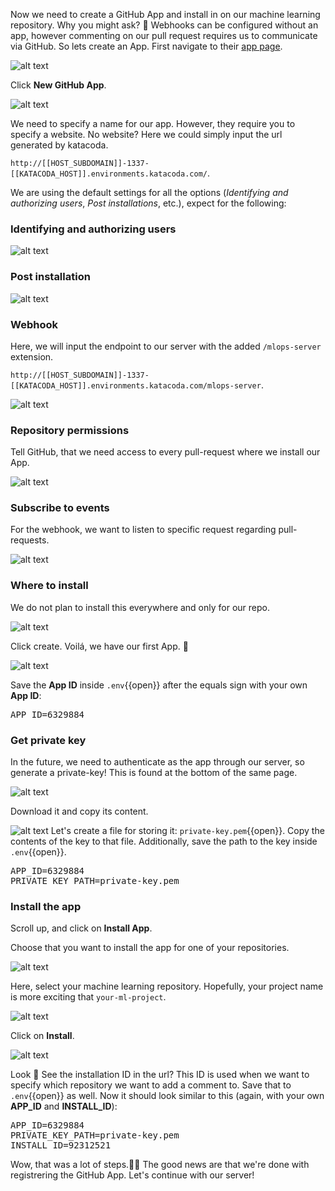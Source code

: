 Now we need to create a GitHub App and install in on our machine learning repository. Why you might ask? 🧐 Webhooks can be configured without an app, however commenting on our pull request requires us to communicate via GitHub. So lets create an App. First navigate to their [app page](https://github.com/settings/apps).

![alt text](./assets/add_app.png "create_app")

Click __New GitHub App__.

![alt text](./assets/create_app_1.png "create_app")

We need to specify a name for our app. However, they require you to specify a website. No website? Here we could simply input the url generated by katacoda.  

`http://[[HOST_SUBDOMAIN]]-1337-[[KATACODA_HOST]].environments.katacoda.com/`.

We are using the default settings for all the options (_Identifying and authorizing users_, _Post installations_, etc.), expect for the following:

### Identifying and authorizing users

![alt text](./assets/identifying_and_authorizing_users.png "create_app")

### Post installation

![alt text](./assets/post_installation.png "create_app")

### Webhook
Here, we will input the endpoint to our server with the added `/mlops-server` extension.

`http://[[HOST_SUBDOMAIN]]-1337-[[KATACODA_HOST]].environments.katacoda.com/mlops-server`.

![alt text](./assets/create_app_webhook_1.png "create_app")

### Repository permissions
Tell GitHub, that we need access to every pull-request where we install our App.

![alt text](./assets/create_app_perm.png "create_app")

### Subscribe to events
For the webhook, we want to listen to specific request regarding pull-requests. 

![alt text](./assets/create_app_subscribe.png "create_app")

### Where to install 
We do not plan to install this everywhere and only for our repo. 

![alt text](./assets/create_app_where.png "create_app")

Click create. Voilá, we have our first App. 🥳

![alt text](./assets/about_app.png "create_app")

Save the __App ID__ inside `.env`{{open}} after the equals sign with your own __App ID__:
<pre class="file">
APP_ID=6329884
</pre>

### Get private key
In the future, we need to authenticate as the app through our server, so generate a private-key! This is found at the bottom of the same page.

![alt text](./assets/gene_key.png "create_app")

Download it and copy its content.  

![alt text](./assets/save_private_key.png "create_app")
Let's create a file for storing it: `private-key.pem`{{open}}. Copy the contents of the key to that file. Additionally, save the path to the key inside `.env`{{open}}.  

<pre class="file">
APP_ID=6329884
PRIVATE_KEY_PATH=private-key.pem
</pre>

### Install the app

Scroll up, and click on __Install App__. 

Choose that you want to install the app for one of your repositories. 

![alt text](./assets/install_app.png "create_app")

Here, select your machine learning repository. Hopefully, your project name is more exciting that `your-ml-project`.

![alt text](./assets/select_ml_repo.png "create_app")

Click on __Install__.

![alt text](./assets/installation.png "create_app")

Look 👀 See the installation ID in the url? This ID is used when we want to specify which repository we want to add a comment to. Save that to `.env`{{open}} as well. Now it should look similar to this (again, with your own __APP_ID__ and __INSTALL_ID__):

<pre class="file">
APP_ID=6329884
PRIVATE_KEY_PATH=private-key.pem
INSTALL_ID=92312521
</pre>

Wow, that was a lot of steps.😮‍💨 The good news are that we're done with registrering the GitHub App. Let's continue with our server!